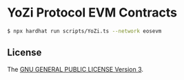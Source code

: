 # YoZi Protocol EVM Contracts

```bash
$ npx hardhat run scripts/YoZi.ts --network eosevm
```

## License

The [GNU GENERAL PUBLIC LICENSE Version 3](LICENSE).
